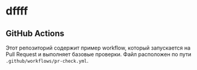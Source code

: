 # dffff
## GitHub Actions

Этот репозиторий содержит пример workflow, который запускается на Pull Request и выполняет базовые проверки. Файл расположен по пути `.github/workflows/pr-check.yml`.
